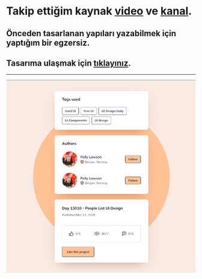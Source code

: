 # Takip ettiğim kaynak [video](https://www.youtube.com/watch?v=NR7u6Z1wzP0&list=PLfAfrKyDRWrGze_1T1bUU0qA9RknVKI5J&index=27) ve [kanal](https://www.youtube.com/c/PROTOTURKCOM).

## Önceden tasarlanan yapıları yazabilmek için yaptığım bir egzersiz.
## Tasarıma ulaşmak için [tıklayınız](https://www.uidesigndaily.com/posts/sketch-social-platform-components-media-list-tags-details-day-1311). 
---
![Components](./images/frontend-examples-30.png)